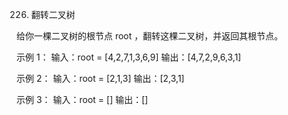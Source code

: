 226. 翻转二叉树

给你一棵二叉树的根节点 root ，翻转这棵二叉树，并返回其根节点。

示例 1：
输入：root = [4,2,7,1,3,6,9]
输出：[4,7,2,9,6,3,1]

示例 2：
输入：root = [2,1,3]
输出：[2,3,1]


示例 3：
输入：root = []
输出：[]
